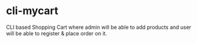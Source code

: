# cli-mycart
CLI based Shopping Cart where admin will be able to add products and user will be able to register &amp; place order on it.
